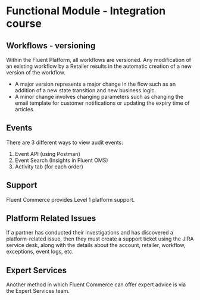 
# Functional Module - Integration course
 
## Workflows - versioning
Within the Fluent Platform, all workflows are versioned. Any modification of an existing workflow by a Retailer results in the automatic creation of a new version of the workflow.
 * A major version represents a major change in the flow such as an addition of a new state transition and new business logic.
 * A minor change involves changing parameters such as changing the email template for customer notifications or updating the expiry time of articles.

## Events
There are 3 different ways to view audit events:
1. Event API (using Postman)
1. Event Search (Insights in Fluent OMS)
1. Activity tab (for each order)

## Support
Fluent Commerce provides Level 1 platform support.
## Platform Related Issues
If a partner has conducted their investigations and has discovered a platform-related issue, then they must create a support ticket using the JIRA service desk, along with the details about the account, retailer, workflow, exceptions, event logs, etc.
## Expert Services
Another method in which Fluent Commerce can offer expert advice is via the Expert Services team. 

